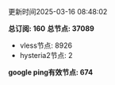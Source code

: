 更新时间2025-03-16 08:48:02

**总订阅: 160**
**总节点: 37089**
- vless节点: 8926
- hysteria2节点: 2

**google ping有效节点: 674**
